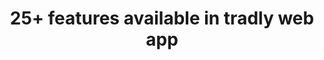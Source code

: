 ---
id: webfeatures
title: 25+ features available in tradly web app
sidebar_label: Webapp features
---